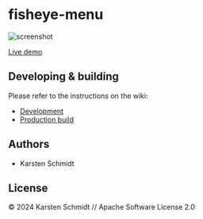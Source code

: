 # fisheye-menu

![screenshot](https://raw.githubusercontent.com/thi-ng/umbrella/develop/assets/examples/fisheye-menu.avif)

[Live demo](http://demo.thi.ng/umbrella/fisheye-menu/)

## Developing & building

Please refer to the instructions on the wiki:

- [Development](https://github.com/thi-ng/umbrella/wiki/Development-mode-for-examples-using-thi.ng-meta%E2%80%90css)
- [Production build](https://github.com/thi-ng/umbrella/wiki/Example-build-instructions)

## Authors

- Karsten Schmidt

## License

&copy; 2024 Karsten Schmidt // Apache Software License 2.0
